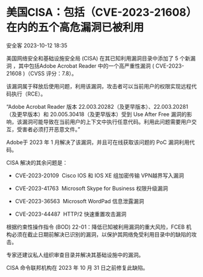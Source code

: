 #  美国CISA：包括（CVE-2023-21608）在内的五个高危漏洞已被利用   
 安全客   2023-10-12 18:35  
  
美国网络安全和基础设施安全局 (CISA) 在其已知利用漏洞目录中添加了 5 个新漏洞 ，其中包括Adobe Acrobat Reader 中的一个高严重性漏洞 ( CVE-2023-21608 )（CVSS 评分：7.8）。  
  
该漏洞属于释放后使用问题，利用该漏洞，攻击者可以当前用户的权限实现远程代码执行（RCE）。  
  
“Adobe Acrobat Reader 版本 22.003.20282（及更早版本）、22.003.20281（及更早版本）和 20.005.30418（及更早版本）受到 Use After Free 漏洞的影响，该漏洞可能导致在当前用户的上下文中执行任意代码。利用此问题需要用户交互，受害者必须打开恶意文件。”  
  
Adobe于 2023 年 1 月解决了该漏洞，并且可在线获取该问题的 PoC 漏洞利用代码。  
  
CISA 解决的其余问题是：  
- CVE-2023-20109  Cisco IOS 和 IOS XE 组加密传输 VPN越界写入漏洞  
  
- CVE-2023-41763  Microsoft Skype for Business 权限升级漏洞  
  
- CVE-2023-36563  Microsoft WordPad 信息泄露漏洞  
  
- CVE-2023-44487  HTTP/2 快速重置攻击漏洞  
  
根据约束性操作指令 (BOD) 22-01：降低已知被利用漏洞的重大风险，FCEB 机构必须在截止日期前解决已识别的漏洞，以保护其网络免受利用目录中的缺陷的攻击。  
  
专家还建议私人组织审查目录并解决其基础设施中的漏洞。  
  
CISA 命令联邦机构在 2023 年 10 月 31 日之前修复此缺陷。  
  
  
